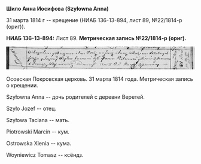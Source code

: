 **Шило Анна Иосифова (Szyłowna Anna)**

31 марта 1814 г -- крещение (НИАБ 136-13-894, лист 89, №22/1814-р
(ориг)).

**НИАБ 136-13-894:** Лист 89. **Метрическая запись №22/1814-р (ориг).**

![](./media/3549010b54dbd15fa3e0922ce49179e85eb11999.png)

Осовская Покровская церковь. 31 марта 1814 года. Метрическая запись о
крещении.

Szyłowna Anna -- дочь родителей с деревни Веретей.

Szyło Jozef -- отец.

Szyłowa Taciana -- мать.

Piotrowski Marcin -- кум.

Ostrowska Xienia -- кума.

Woyniewicz Tomasz -- ксёндз.
